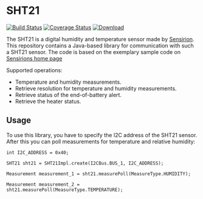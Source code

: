 # SHT21

[![Build Status](https://travis-ci.org/stefanfreitag/sht21.svg?branch=master)](https://travis-ci.org/stefanfreitag/sht21)
[![Coverage Status](https://coveralls.io/repos/stefanfreitag/sht21/badge.svg)](https://coveralls.io/r/stefanfreitag/sht21)
[![Download](https://api.bintray.com/packages/stefanfreitag/maven/SHT21/images/download.svg)](https://bintray.com/stefanfreitag/maven/SHT21/_latestVersion)

The SHT21 is a digital humidity and temperature sensor made by [Sensirion](https://www.sensirion.com).
This repository contains a Java-based library for communication with such a SHT21 sensor. 
The code is based on the exemplary sample code on [Sensirions home page](www.sensirion.com/sht21) 

Supported operations:

 * Temperature and humidity measurements.                                    
 * Retrieve resolution for temperature and humidity measurements. 
 * Retrieve status of the end-of-battery alert.
 * Retrieve the heater status.

## Usage
To use this library, you have to specify the I2C address of the SHT21 sensor. After this you
can poll measurements for temperature and relative humidity:

    int I2C_ADDRESS = 0x40;
    
    SHT21 sht21 = SHT21Impl.create(I2CBus.BUS_1, I2C_ADDRESS);
    
    Measurement measurement_1 = sht21.measurePoll(MeasureType.HUMIDITY);
          
    Measurement measurement_2 = sht21.measurePoll(MeasureType.TEMPERATURE);
